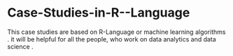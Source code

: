 # Case-Studies-in-R--Language
This case studies are based on R-Language or machine learning algorithms . it will be helpful for all the people, who work on data analytics and data science .  
